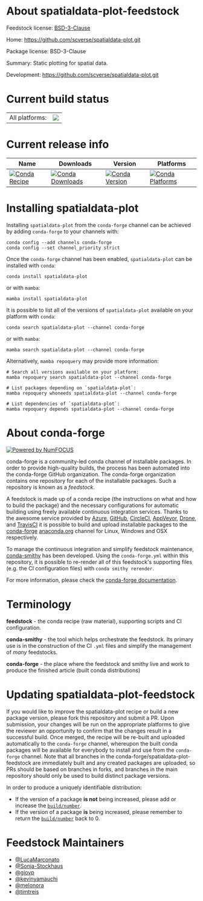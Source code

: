 About spatialdata-plot-feedstock
================================

Feedstock license: [BSD-3-Clause](https://github.com/conda-forge/spatialdata-plot-feedstock/blob/main/LICENSE.txt)

Home: https://github.com/scverse/spatialdata-plot.git

Package license: BSD-3-Clause

Summary: Static plotting for spatial data.

Development: https://github.com/scverse/spatialdata-plot.git

Current build status
====================


<table><tr><td>All platforms:</td>
    <td>
      <a href="https://dev.azure.com/conda-forge/feedstock-builds/_build/latest?definitionId=22909&branchName=main">
        <img src="https://dev.azure.com/conda-forge/feedstock-builds/_apis/build/status/spatialdata-plot-feedstock?branchName=main">
      </a>
    </td>
  </tr>
</table>

Current release info
====================

| Name | Downloads | Version | Platforms |
| --- | --- | --- | --- |
| [![Conda Recipe](https://img.shields.io/badge/recipe-spatialdata--plot-green.svg)](https://anaconda.org/conda-forge/spatialdata-plot) | [![Conda Downloads](https://img.shields.io/conda/dn/conda-forge/spatialdata-plot.svg)](https://anaconda.org/conda-forge/spatialdata-plot) | [![Conda Version](https://img.shields.io/conda/vn/conda-forge/spatialdata-plot.svg)](https://anaconda.org/conda-forge/spatialdata-plot) | [![Conda Platforms](https://img.shields.io/conda/pn/conda-forge/spatialdata-plot.svg)](https://anaconda.org/conda-forge/spatialdata-plot) |

Installing spatialdata-plot
===========================

Installing `spatialdata-plot` from the `conda-forge` channel can be achieved by adding `conda-forge` to your channels with:

```
conda config --add channels conda-forge
conda config --set channel_priority strict
```

Once the `conda-forge` channel has been enabled, `spatialdata-plot` can be installed with `conda`:

```
conda install spatialdata-plot
```

or with `mamba`:

```
mamba install spatialdata-plot
```

It is possible to list all of the versions of `spatialdata-plot` available on your platform with `conda`:

```
conda search spatialdata-plot --channel conda-forge
```

or with `mamba`:

```
mamba search spatialdata-plot --channel conda-forge
```

Alternatively, `mamba repoquery` may provide more information:

```
# Search all versions available on your platform:
mamba repoquery search spatialdata-plot --channel conda-forge

# List packages depending on `spatialdata-plot`:
mamba repoquery whoneeds spatialdata-plot --channel conda-forge

# List dependencies of `spatialdata-plot`:
mamba repoquery depends spatialdata-plot --channel conda-forge
```


About conda-forge
=================

[![Powered by
NumFOCUS](https://img.shields.io/badge/powered%20by-NumFOCUS-orange.svg?style=flat&colorA=E1523D&colorB=007D8A)](https://numfocus.org)

conda-forge is a community-led conda channel of installable packages.
In order to provide high-quality builds, the process has been automated into the
conda-forge GitHub organization. The conda-forge organization contains one repository
for each of the installable packages. Such a repository is known as a *feedstock*.

A feedstock is made up of a conda recipe (the instructions on what and how to build
the package) and the necessary configurations for automatic building using freely
available continuous integration services. Thanks to the awesome service provided by
[Azure](https://azure.microsoft.com/en-us/services/devops/), [GitHub](https://github.com/),
[CircleCI](https://circleci.com/), [AppVeyor](https://www.appveyor.com/),
[Drone](https://cloud.drone.io/welcome), and [TravisCI](https://travis-ci.com/)
it is possible to build and upload installable packages to the
[conda-forge](https://anaconda.org/conda-forge) [anaconda.org](https://anaconda.org/)
channel for Linux, Windows and OSX respectively.

To manage the continuous integration and simplify feedstock maintenance,
[conda-smithy](https://github.com/conda-forge/conda-smithy) has been developed.
Using the ``conda-forge.yml`` within this repository, it is possible to re-render all of
this feedstock's supporting files (e.g. the CI configuration files) with ``conda smithy rerender``.

For more information, please check the [conda-forge documentation](https://conda-forge.org/docs/).

Terminology
===========

**feedstock** - the conda recipe (raw material), supporting scripts and CI configuration.

**conda-smithy** - the tool which helps orchestrate the feedstock.
                   Its primary use is in the construction of the CI ``.yml`` files
                   and simplify the management of *many* feedstocks.

**conda-forge** - the place where the feedstock and smithy live and work to
                  produce the finished article (built conda distributions)


Updating spatialdata-plot-feedstock
===================================

If you would like to improve the spatialdata-plot recipe or build a new
package version, please fork this repository and submit a PR. Upon submission,
your changes will be run on the appropriate platforms to give the reviewer an
opportunity to confirm that the changes result in a successful build. Once
merged, the recipe will be re-built and uploaded automatically to the
`conda-forge` channel, whereupon the built conda packages will be available for
everybody to install and use from the `conda-forge` channel.
Note that all branches in the conda-forge/spatialdata-plot-feedstock are
immediately built and any created packages are uploaded, so PRs should be based
on branches in forks, and branches in the main repository should only be used to
build distinct package versions.

In order to produce a uniquely identifiable distribution:
 * If the version of a package **is not** being increased, please add or increase
   the [``build/number``](https://docs.conda.io/projects/conda-build/en/latest/resources/define-metadata.html#build-number-and-string).
 * If the version of a package **is** being increased, please remember to return
   the [``build/number``](https://docs.conda.io/projects/conda-build/en/latest/resources/define-metadata.html#build-number-and-string)
   back to 0.

Feedstock Maintainers
=====================

* [@LucaMarconato](https://github.com/LucaMarconato/)
* [@Sonja-Stockhaus](https://github.com/Sonja-Stockhaus/)
* [@giovp](https://github.com/giovp/)
* [@kevinyamauchi](https://github.com/kevinyamauchi/)
* [@melonora](https://github.com/melonora/)
* [@timtreis](https://github.com/timtreis/)

